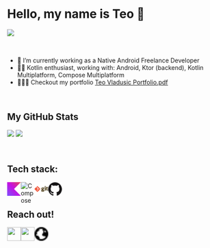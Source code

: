 # Hello, my name is Teo 👋
![](https://i.giphy.com/llarwdtFqG63IlqUR1.webp)

<br>

- 🔭 I’m currently working as a Native Android Freelance Developer
- 🥷🏼 Kotlin enthusiast, working with: Android, Ktor (backend), Kotlin Multiplatform, Compose Multiplatform
- 👨🏼‍💻 Checkout my portfolio [Teo Vladusic Portfolio.pdf](https://github.com/teovladusic/teovladusic/files/14478245/Teo.Vladusic.Portfolio.pdf)

<br>

## My GitHub Stats
![](https://github-readme-stats.vercel.app/api?username=teovladusic&count_private=true&include_all_commits=true&show_icons=true&hide_title=true)
![](https://github-readme-stats.vercel.app/api/top-langs/?username=teovladusic&layout=compact)

<br>

## Tech stack:
<img align="left" heigh="32px" width="32px" src="https://raw.githubusercontent.com/github/explore/80688e429a7d4ef2fca1e82350fe8e3517d3494d/topics/kotlin/kotlin.png" />
<img align="left" alt="Compose" width="32px" src="https://github.com/teovladusic/teovladusic/assets/71450900/9c9feb0b-4326-4d50-8707-2e7f45f6280e" />
<img align="left" alt="Git" width="32px" src="https://raw.githubusercontent.com/github/explore/80688e429a7d4ef2fca1e82350fe8e3517d3494d/topics/git/git.png" />
<img align="left" alt="GitHub" width="32px" src="https://raw.githubusercontent.com/github/explore/78df643247d429f6cc873026c0622819ad797942/topics/github/github.png" />

<br>
<br>

## Reach out!
<a href="https://www.linkedin.com/in/teo-vladusic/"><img align="left" height="32" width="32" src="https://cdn.jsdelivr.net/npm/simple-icons@v3/icons/linkedin.svg" /></a>
<a href="mailto:teo.vladusic@gmail.com"><img align="left" height="32" width="32" src="https://cdn.jsdelivr.net/npm/simple-icons@v3/icons/gmail.svg" /></a>
<a href="https://teovladusic.com"><img align="left" height="32px" width="32px" src="https://raw.githubusercontent.com/iconic/open-iconic/master/svg/globe.svg" /></a>
